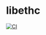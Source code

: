 # libethc

[![CI](https://github.com/mhw0/libethc/actions/workflows/CI.yaml/badge.svg)](https://github.com/mhw0/libethc/actions/workflows/CI.yaml)
